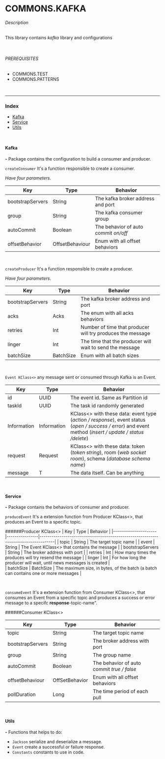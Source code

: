 # COMMONS.KAFKA

###### Description
This library contains *kafka* library and configurations

<br>

###### PREREQUISITES

- COMMONS.TEST
- COMMONS.PATTERNS

<br>

---

### Index

- [Kafka](#Kafka)
- [Service](#Service)
- [Utils](#Utils)

<br>

#### Kafka
**-** Package contains the configuration to build a consumer and producer.

`createConsumer` It's a function responsible to create a consumer. 

*Have four parameters*.

|  Key               | Type     |  Behavior                                        |
|--------------------|----------|--------------------------------------------------|
|  bootstrapServers  | String          | The kafka broker address and port         |
|  group             | String          | The kafka consumer group                  |
|  autoCommit        | Boolean         | The behavior of auto commit *on/off*      |
|  offsetBehavior   | OffsetBehaviour | Enum with all offset behaviors             | 

<br> 

`createProducer` It's a function responsible to create a producer.

*Have four parameters*.

|  Key              | Type        |  Behavior                                                   |
|-------------------|-------------|-------------------------------------------------------------|
|  bootstrapServers | String      | The kafka broker address and port                           |
|  acks             | Acks        | The enum with all acks behaviors                            |
|  retries          | Int         | Number of time that producer will try produces the message  |  
|  linger           | Int         | The time that the producer will wait to send the message    | 
|  batchSize        | BatchSize   | Enum with all batch sizes                                   |

<br>

`Event KClass<>` any message sent or consumed through Kafka is an Event.

|  Key         | Type        |  Behavior                                                   |
|--------------|-------------|-------------------------------------------------------------|
|  id          | UUID        | The event id. Same as Partition id                          |
|  taskId      | UUID        | The task id randomly generated                              |
|  Information | Information | KClass<> with these data: event type (*action / response*), event status (*open / success / error*) and event method (*insert / update / status /delete*) |
|  request     | Request     | KClass<> with these data: token (*token string*), room (*web socket room*), schema (*database schema name*)   |  
|  message     | T           | The data itself. Can be anything                            |

<br>

#### Service
**-** Package contains the behaviors of consumer and producer.

`produceEvent` It's a extension function from Producer KClass<>, that produces an Event to a specific topic. 

######Producer KClass<>
|  Key                 | Type           |  Behavior                                                                           |
|----------------------|----------------|-------------------------------------------------------------------------------------|
|  topic               | String         | The target topic name                                                               |
|  event               | String         | The Event<T> KClass<> that contains the message                                     |
|  bootstrapServers    | String         | The broker address with port                                                        |
|  retries             | Int            | How many times the produces will try resend the message                             |
|  linger              | Int            | For how long the producer will wait, until news messages is created                 |  
|  batchSize           | BatchSize      | The maximum size, in bytes, of the batch (a batch can contains one or more messages |

<br>

`consumeEvent` It's a extension function from Consumer KClass<>, that consumes an Event from a specific topic and produces a success or error message to a specifc **response**-topic-name".

######Consumer KClass<>

|  Key                 | Type        |  Behavior                                      |
|----------------------|-------------|------------------------------------------------|
|  topic               | String         | The target topic name                       |
|  bootstrapServers    | String         | The broker address with port                |
|  group               | String         | The group name                              |
|  autoCommit          | Boolean        | The behavior of auto commit *true / false*  |  
|  offsetBehaviour     | OffSetBehavior | Enum with all offset behaviors              |
|  pollDuration        | Long           | The time period of each pull                |

<br>

#### Utils

**-** Functions that helps to do:

* `Jackson` serialize and deserialize a message.
* `Event` create a successful or failure response.
* `Constants` constants to use in code.
